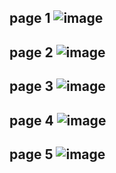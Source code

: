 page 1
![image](https://github.com/SU-sumico/edsj/assets/130117169/6d1eccd6-a58c-4097-98a6-fd7d57a8ef03)
---
page 2
![image](https://github.com/SU-sumico/edsj/assets/130117169/ab5ab6fa-8e6d-488d-8e82-45920d929b17)
---
page 3
![image](https://github.com/SU-sumico/edsj/assets/130117169/5b0998c0-c402-4d6f-95d0-ac18096f9ab8)
---
page 4
![image](https://github.com/SU-sumico/edsj/assets/130117169/acf01c82-8a57-44d0-9566-6a88643a698e)
---
page 5
![image](https://github.com/SU-sumico/edsj/assets/130117169/99234c58-4b93-4b93-831a-43624c03fbe1)
---



